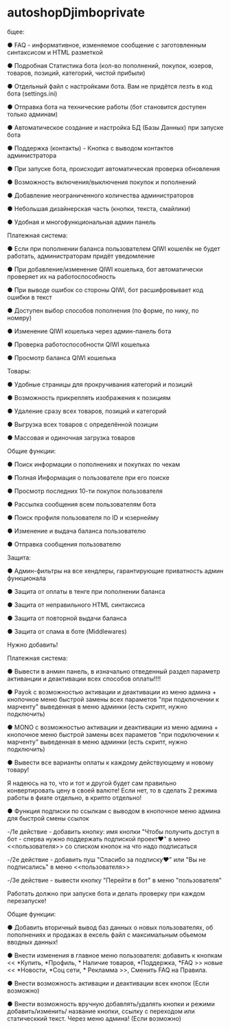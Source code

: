 # autoshopDjimboprivate

бщее:

● FAQ - информативное, изменяемое сообщение с заготовленным синтаксисом и HTML разметкой

● Подробная Статистика бота (кол-во пополнений, покупок, юзеров, товаров, позиций, категорий, чистой прибыли)

● Отдельный файл с настройками бота. Вам не придётся лезть в код бота (settings.ini)

● Отправка бота на технические работы (бот становится доступен только админам)

● Автоматическое создание и настройка БД (Базы Данных) при запуске бота

● Поддержка (контакты) - Кнопка с выводом контактов администратора

● При запуске бота, происходит автоматическая проверка обновления

● Возможность включения/выключения покупок и пополнений

● Добавление неограниченного количества администраторов

● Небольшая дизайнерская часть (кнопки, текста, смайлики)

● Удобная и многофункциональная админ панель


Платежная система:

● Если при пополнении баланса пользователем QIWI кошелёк не будет работать, администраторам придёт уведомление

● При добавление/изменение QIWI кошелька, бот автоматически проверяет их на работоспособность

● При выводе ошибок со стороны QIWI, бот расшифровывает код ошибки в текст

● Доступен выбор способов пополнения (по форме, по нику, по номеру)

● Изменение QIWI кошелька через админ-панель бота

● Проверка работоспособности QIWI кошелька

● Просмотр баланса QIWI кошелька

Товары:

● Удобные страницы для прокручивания категорий и позиций

● Возможность прикреплять изображения к позициям

● Удаление сразу всех товаров, позиций и категорий

● Выгрузка всех товаров с определённой позиции

● Массовая и одиночная загрузка товаров


Общие функции:

● Поиск информации о пополнениях и покупках по чекам

● Полная Информация о пользователе при его поиске

● Просмотр последних 10-ти покупок пользователя

● Рассылка сообщения всем пользователям бота

● Поиск профиля пользователя по ID и юзернейму

● Изменение и выдача баланса пользователю

● Отправка сообщения пользователю


Защита:

● Админ-фильтры на все хендлеры, гарантирующие приватность админ функционала

● Защита от оплаты в тенге при пополнении баланса

● Защита от неправильного HTML синтаксиса

● Защита от повторной выдачи баланса

● Защита от спама в боте (Middlewares)


Нужно добавить!

Платежная система:

● Вывести в анмин панель, в изначально отведенный раздел параметр активанции и деактивации всех способов оплаты!!!!

● Payok с возможностью активации и деактивации из меню админа + кнопочное меню быстрой замены всех параметов "при подключении к марченту" выведенная в меню админки (есть скрипт, нужно подключить)

● MONO с возможностью активации и деактивации из меню админа + кнопочное меню быстрой замены всех параметов "при подключении к марченту" выведенная в меню админки (есть скрипт, нужно подключить)

● Вывести все варианты оплаты к каждому действующему и новому товару! 

Я надеюсь на то, что и тот и другой будет сам правильно конвертировать цену в своей валюте! Если нет, то в сделать 2 режима работы в фиате отдельно, в крипто отдельно!


● Функция подписки по ссылкам c выводом в кнопочное меню админа для быстрой смены ссылок

-/1е действие - добавить кнопку: имя кнопки "Чтобы получить доступ в бот - сперва нужно поддержать подпиской проект❤️" в меню <<пользователя>> со списком кнопок на что надо подписаться

-/2е действие - добавить пуш "Спасибо за подписку❤️" или "Вы не подписались" в меню <<пользователя>>

-/3е действие - вывести кнопку "Перейти в бот" в меню "пользователя"

Работать должно при запуске бота и делать проверку при каждом перезапуске!


Общие функции:

●  Добавить вторичный вывод баз данных о новых пользователях, об пополнениях и продажах в ексель файл с максимальным обьемом вводных данных!

●  Внести изменения в главное меню пользователя: добавить к кнопкам << *Купить, *Профиль, * Наличие товаров, *Поддержка, *FAQ >> новые << *Новости, *Соц сети, * Рекламма >>, Сменить FAQ на Правила.

●  Внести возможность активации и деактивации всех кнопок (Если возможно)

●  Внести возможность вручную добавлять/удалять кнопки и режими добавить/изменить/ название кнопки, ссылку с переходом или статическкий текст. Через меню админа! (Если возможно)

